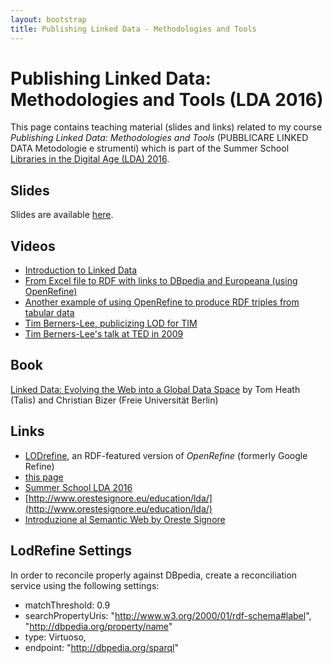 ```yaml
---
layout: bootstrap
title: Publishing Linked Data - Methodologies and Tools
---
```





Publishing Linked Data: Methodologies and Tools (LDA 2016)
========
This page contains teaching material (slides and links) related to my course *Publishing Linked Data: Methodologies and Tools* (PUBBLICARE LINKED DATA
Metodologie e strumenti) which is part of the Summer School [Libraries in the Digital Age (LDA) 2016](http://lda2016.unica.it/).

Slides
------
Slides are available [here](http://atzori.webofcode.org/lda2016/lda2016-atzori.pdf).

Videos
------
 - [Introduction to Linked Data](https://vimeo.com/36752317) 
 - [From Excel file to RDF with links to DBpedia and Europeana (using OpenRefine)](https://youtu.be/XdpzmGxA33U)
 - [Another example of using OpenRefine to produce RDF triples from tabular data](https://youtu.be/B5CsSE7_zeQ)
 - [Tim Berners-Lee, publicizing LOD for TIM](https://youtu.be/-rxy9lI8-7Q)
 - [Tim Berners-Lee's talk at TED in 2009](https://youtu.be/OM6XIICm_qo)

Book
----
[Linked Data: Evolving the Web into a Global Data Space](http://linkeddatabook.com/editions/1.0/) by  Tom Heath (Talis) and Christian Bizer (Freie Universität Berlin)

Links
-----
 - [LODrefine](https://sourceforge.net/projects/lodrefine/), an RDF-featured version of *OpenRefine* (formerly Google Refine)
 - [this page](http://atzori.webofcode.org/lda2016/)
 - [Summer School LDA 2016](http://lda2016.unica.it/)
 - [http://www.orestesignore.eu/education/lda/](http://www.orestesignore.eu/education/lda/)
 - [Introduzione al Semantic Web by Oreste Signore](http://www.w3c.it/papers/wsb08.pdf)

LodRefine Settings
------
In order to reconcile properly against DBpedia, create a reconciliation service using the following settings:

  - matchThreshold: 0.9
  - searchPropertyUris: "http://www.w3.org/2000/01/rdf-schema#label", "http://dbpedia.org/property/name"
  - type: Virtuoso,
  - endpoint: "http://dbpedia.org/sparql"
 
